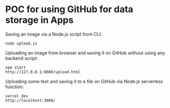 # POC for using GitHub for data storage in Apps

Saving an image via a Node.js script from CLI:
````
node upload.js
````

Uploading an image from browser and saving it on GitHub without using any backend script:
````
npm start
http://127.0.0.1:8080/upload.html
````

Uploading some text and saving it to a file on GitHub via Node.js serverless function:
````
vercel dev
http://localhost:3000/
````
